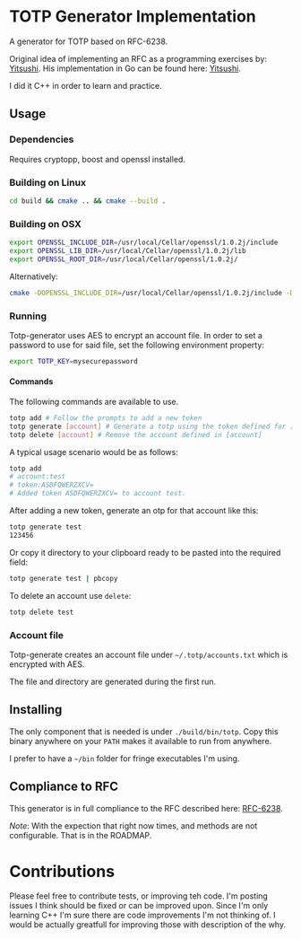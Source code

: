 # TOTP Generator Implementation

A generator for TOTP based on RFC-6238.

Original idea of implementing an RFC as a programming exercises by: [Yitsushi](https://github.com/Yitsushi).
His implementation in Go can be found here: [Yitsushi](https://github.com/Yitsushi/totp-cli/).

I did it C++ in order to learn and practice.

## Usage

### Dependencies

Requires cryptopp, boost and openssl installed.

### Building on Linux

```bash
cd build && cmake .. && cmake --build .
```

### Building on OSX

```bash
export OPENSSL_INCLUDE_DIR=/usr/local/Cellar/openssl/1.0.2j/include
export OPENSSL_LIB_DIR=/usr/local/Cellar/openssl/1.0.2j/lib
export OPENSSL_ROOT_DIR=/usr/local/Cellar/openssl/1.0.2j/
```
Alternatively:

```bash
cmake -DOPENSSL_INCLUDE_DIR=/usr/local/Cellar/openssl/1.0.2j/include -DOPENSSL_ROOT_DIR=/usr/local/Cellar/openssl/1.0.2j/ ..
```

### Running

Totp-generator uses AES to encrypt an account file. In order to set a password
to use for said file, set the following environment property:

```bash
export TOTP_KEY=mysecurepassword
```

#### Commands

The following commands are available to use.

```bash
totp add # Follow the prompts to add a new token
totp generate [account] # Generate a totp using the token defined for [account]
totp delete [account] # Remove the account defined in [account]
```

A typical usage scenario would be as follows:

```bash
totp add
# account:test
# token:ASDFQWERZXCV=
# Added token ASDFQWERZXCV= to account test.
```

After adding a new token, generate an otp for that account like this:

```bash
totp generate test
123456
```

Or copy it directory to your clipboard ready to be pasted into the required field:

```bash
totp generate test | pbcopy
```

To delete an account use `delete`:

```bash
totp delete test
```

### Account file

Totp-generate creates an account file under `~/.totp/accounts.txt` which is encrypted with AES.

The file and directory are generated during the first run.

## Installing

The only component that is needed is under `./build/bin/totp`. Copy this binary anywhere on your
`PATH` makes it available to run from anywhere.

I prefer to have a `~/bin` folder for fringe executables I'm using.

## Compliance to RFC

This generator is in full compliance to the RFC described here: [RFC-6238](https://tools.ietf.org/html/rfc6238).

*Note*: With the expection that right now times, and methods are not configurable. That is in the ROADMAP.

# Contributions

Please feel free to contribute tests, or improving teh code. I'm posting issues I think should
be fixed or can be improved upon. Since I'm only learning C++ I'm sure there are code improvements
I'm not thinking of. I would be actually greatfull for improving those with description of the why.
